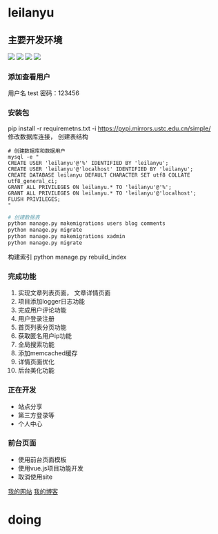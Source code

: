 # leilanyu

## 主要开发环境
![](https://img.shields.io/badge/ubuntu-16.04-orange.svg)
![](https://img.shields.io/badge/python-2.7.12-green.svg)
![](https://img.shields.io/badge/django-1.10.8-blue.svg)
![](https://img.shields.io/badge/drf-3.7.7-red.svg)

### 添加查看用户
用户名 test 密码：123456

### 安装包
pip install -r requiremetns.txt -i https://pypi.mirrors.ustc.edu.cn/simple/ </br>
修改数据库连接， 创建表结构
```angular2
# 创建数据库和数据用户
mysql -e "
CREATE USER 'leilanyu'@'%' IDENTIFIED BY 'leilanyu';
CREATE USER 'leilanyu'@'localhost' IDENTIFIED BY 'leilanyu';
CREATE DATABASE leilanyu DEFAULT CHARACTER SET utf8 COLLATE utf8_general_ci;
GRANT ALL PRIVILEGES ON leilanyu.* TO 'leilanyu'@'%';
GRANT ALL PRIVILEGES ON leilanyu.* TO 'leilanyu'@'localhost';
FLUSH PRIVILEGES;
"
```
```python
# 创建数据表
python manage.py makemigrations users blog comments
python manage.py migrate
python manage.py makemigrations xadmin
python manage.py migrate
```
构建索引 python manage.py rebuild_index


### 完成功能
1. 实现文章列表页面， 文章详情页面
2. 项目添加logger日志功能
3. 完成用户评论功能
4. 用户登录注册
5. 首页列表分页功能
6. 获取匿名用户ip功能
7. 全局搜索功能
8. 添加memcached缓存
9. 详情页面优化
10. 后台美化功能

### 正在开发

- 站点分享
- 第三方登录等
- 个人中心




### 前台页面
- 使用前台页面模板
- 使用vue.js项目功能开发
- 取消使用site

[我的网站](http://www.zhanxiangyu.xyz/)
[我的博客](http://blog.csdn.net/qq_34971175)
# doing
